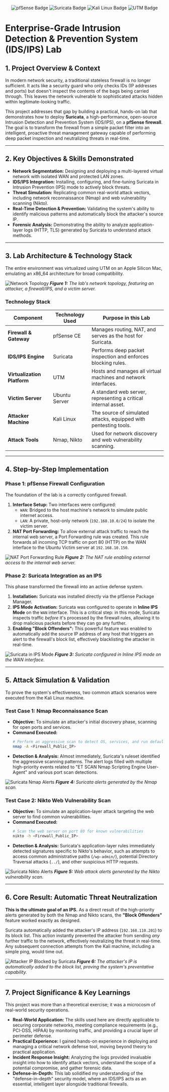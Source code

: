 <p align="center">
  <img src="https://img.shields.io/badge/pfSense-CE-blue?style=for-the-badge&logo=pfsense" alt="pfSense Badge"/>
  <img src="https://img.shields.io/badge/Suricata-IDS/IPS-red?style=for-the-badge" alt="Suricata Badge"/>
  <img src="https://img.shields.io/badge/Kali%20Linux-Attacker-black?style=for-the-badge&logo=kalilinux" alt="Kali Linux Badge"/>
  <img src="https://img.shields.io/badge/Virtualization-UTM-lightgrey?style=for-the-badge" alt="UTM Badge"/>
</p>

# Enterprise-Grade Intrusion Detection & Prevention System (IDS/IPS) Lab

## 1. Project Overview & Context

In modern network security, a traditional stateless firewall is no longer sufficient. It acts like a security guard who only checks IDs (IP addresses and ports) but doesn't inspect the contents of the bags being carried through. This leaves the network vulnerable to sophisticated attacks hidden within legitimate-looking traffic.

This project addresses that gap by building a practical, hands-on lab that demonstrates how to deploy **Suricata**, a high-performance, open-source Intrusion Detection and Prevention System (IDS/IPS), on a **pfSense firewall**. The goal is to transform the firewall from a simple packet filter into an intelligent, proactive threat management gateway capable of performing deep packet inspection and neutralizing threats in real-time.

---

## 2. Key Objectives & Skills Demonstrated

-   **Network Segmentation:** Designing and deploying a multi-layered virtual network with isolated WAN and protected LAN zones.
-   **IDS/IPS Integration:** Installing, configuring, and fine-tuning Suricata in Intrusion Prevention (IPS) mode to actively block threats.
-   **Threat Simulation:** Replicating common real-world attack vectors, including network reconnaissance (Nmap) and web vulnerability scanning (Nikto).
-   **Real-Time Detection & Prevention:** Validating the system's ability to identify malicious patterns and automatically block the attacker's source IP.
-   **Forensic Analysis:** Demonstrating the ability to analyze application-layer logs (HTTP, TLS) generated by Suricata to understand attack methods.

---

## 3. Lab Architecture & Technology Stack

The entire environment was virtualized using UTM on an Apple Silicon Mac, emulating an x86_64 architecture for broad compatibility.

![Network Topology](images/network-topology.png)
_**Figure 1:** The lab's network topology, featuring an attacker, a firewall/IPS, and a victim server._

### Technology Stack

| Component                  | Technology Used        | Purpose in this Lab                                            |
| -------------------------- | ---------------------- | -------------------------------------------------------------- |
| **Firewall & Gateway**     | pfSense CE             | Manages routing, NAT, and serves as the host for Suricata.     |
| **IDS/IPS Engine**         | Suricata               | Performs deep packet inspection and enforces blocking rules.   |
| **Virtualization Platform**| UTM                    | Hosts and manages all virtual machines and network interfaces. |
| **Victim Server**          | Ubuntu Server          | A standard web server, representing a critical internal asset. |
| **Attacker Machine**       | Kali Linux             | The source of simulated attacks, equipped with pentesting tools. |
| **Attack Tools**           | Nmap, Nikto            | Used for network discovery and web vulnerability scanning.     |

---

## 4. Step-by-Step Implementation

### Phase 1: pfSense Firewall Configuration
The foundation of the lab is a correctly configured firewall.
1.  **Interface Setup:** Two interfaces were configured:
    -   `WAN`: Bridged to the host machine's network to simulate public internet access.
    -   `LAN`: A private, host-only network (`192.168.10.0/24`) to isolate the victim server.
2.  **NAT Port Forwarding:** To allow external attack traffic to reach the internal web server, a Port Forwarding rule was created. This rule forwards all incoming TCP traffic on port 80 (HTTP) on the WAN interface to the Ubuntu Victim server at `192.168.10.150`.

![NAT Port Forwarding Rule](images/nat-port-forwarding-rule.png)
_**Figure 2:** The NAT rule enabling external access to the internal web server._

### Phase 2: Suricata Integration as an IPS
This phase transformed the firewall into an active defense system.
1.  **Installation:** Suricata was installed directly via the pfSense Package Manager.
2.  **IPS Mode Activation:** Suricata was configured to operate in **Inline IPS Mode** on the `WAN` interface. This is a critical step: in this mode, Suricata inspects traffic *before* it's processed by the firewall rules, allowing it to drop malicious packets before they can go any further.
3.  **Enabling "Block Offenders":** This powerful feature was enabled to automatically add the source IP address of any host that triggers an alert to the firewall's block list, effectively blacklisting the attacker in real-time.

![Suricata in IPS Mode](images/suricata-ips-mode.png)
_**Figure 3:** Suricata configured in Inline IPS mode on the WAN interface._

---

## 5. Attack Simulation & Validation

To prove the system's effectiveness, two common attack scenarios were executed from the Kali Linux machine.

### Test Case 1: Nmap Reconnaissance Scan

-   **Objective:** To simulate an attacker's initial discovery phase, scanning for open ports and services.
-   **Command Executed:**
    ```bash
    # Perform an aggressive scan to detect OS, services, and run default scripts
    nmap -A <Firewall_Public_IP>
    ```
-   **Detection & Analysis:** Almost immediately, Suricata's ruleset identified the aggressive scanning patterns. The alert logs filled with multiple high-priority events related to "ET SCAN Nmap Scripting Engine User-Agent" and various port scan detections.

![Suricata Nmap Alerts](images/suricata-nmap-alerts.png)
_**Figure 4:** Suricata alerts generated by the Nmap scan._

### Test Case 2: Nikto Web Vulnerability Scan

-   **Objective:** To simulate an application-layer attack targeting the web server to find common vulnerabilities.
-   **Command Executed:**
    ```bash
    # Scan the web server on port 80 for known vulnerabilities
    nikto -h <Firewall_Public_IP>
    ```
-   **Detection & Analysis:** Suricata's application-layer rules immediately detected signatures specific to Nikto's behavior, such as attempts to access common administrative paths (`/wp-admin/`), potential Directory Traversal attacks (`../`), and other suspicious HTTP requests.

![Suricata Nikto Alerts](images/suricata-nikto-alerts.png)
_**Figure 5:** Web attack alerts generated by the Nikto vulnerability scan._

---

## 6. Core Result: Automatic Threat Neutralization

**This is the ultimate goal of an IPS.** As a direct result of the high-priority alerts generated by both the Nmap and Nikto scans, the **"Block Offenders"** feature worked exactly as designed.

Suricata automatically added the attacker's IP address (`192.168.110.201`) to its block list. This action instantly prevented the attacker from sending *any* further traffic to the network, effectively neutralizing the threat in real-time. Any subsequent connection attempts from the Kali machine, including a simple ping, would time out.

![Attacker IP Blocked by Suricata](images/suricata-blocked-ip.png)
_**Figure 6:** The attacker's IP is automatically added to the block list, proving the system's preventative capability._

---

## 7. Project Significance & Key Learnings

This project was more than a theoretical exercise; it was a microcosm of real-world security operations.

-   **Real-World Application:** The skills used here are directly applicable to securing corporate networks, meeting compliance requirements (e.g., PCI-DSS, HIPAA) by monitoring traffic, and providing a crucial layer of perimeter defense.
-   **Practical Experience:** I gained hands-on experience in deploying and managing a critical network defense tool, moving beyond theory to practical application.
-   **Incident Response Insight:** Analyzing the logs provided invaluable insight into how to identify attack vectors, understand the scope of a potential compromise, and gather forensic data.
-   **Defense-in-Depth:** This lab solidified my understanding of the "defense-in-depth" security model, where an IDS/IPS acts as an essential, intelligent layer alongside traditional firewalls.
